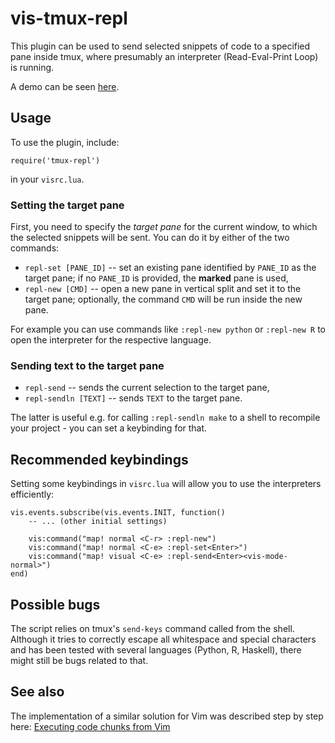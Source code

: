 # vis-tmux-repl

This plugin can be used to send selected snippets of code to a specified
pane inside tmux, where presumably an interpreter (Read-Eval-Print Loop)
is running.

A demo can be seen [here](http://macjanicki.eu/misc/vis-tmux-repl-demo.gif).

## Usage

To use the plugin, include:
```
require('tmux-repl')
```
in your `visrc.lua`.

### Setting the target pane

First, you need to specify the *target pane* for the current window,
to which the selected snippets will be sent. You can do it by either of
the two commands:

* `repl-set [PANE_ID]` -- set an existing pane identified by `PANE_ID`
as the target pane; if no `PANE_ID` is provided, the **marked** pane is used,
* `repl-new [CMD]` -- open a new pane in vertical split and set it to
the target pane; optionally, the command `CMD` will be run inside the new pane.

For example you can use commands like `:repl-new python` or `:repl-new R`
to open the interpreter for the respective language.

### Sending text to the target pane

* `repl-send` -- sends the current selection to the target pane,
* `repl-sendln [TEXT]` -- sends `TEXT` to the target pane.

The latter is useful e.g. for calling `:repl-sendln make` to a shell to
recompile your project - you can set a keybinding for that.

## Recommended keybindings

Setting some keybindings in `visrc.lua` will allow you to use the
interpreters efficiently:

```
vis.events.subscribe(vis.events.INIT, function()
    -- ... (other initial settings)

    vis:command("map! normal <C-r> :repl-new")
    vis:command("map! normal <C-e> :repl-set<Enter>")
    vis:command("map! visual <C-e> :repl-send<Enter><vis-mode-normal>")
end)
```

## Possible bugs

The script relies on tmux's `send-keys` command called from the
shell. Although it tries to correctly escape all whitespace and special
characters and has been tested with several languages (Python, R,
Haskell), there might still be bugs related to that.

## See also

The implementation of a similar solution for Vim was described step by
step here:
[Executing code chunks from Vim](http://macjanicki.eu/2020/09/26/executing-code-chunks-from-vim.html)
